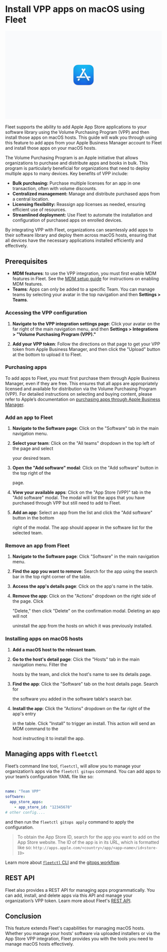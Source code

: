 # Install VPP apps on macOS using Fleet

![Install VPP apps on macOS using Fleet](../website/assets/images/articles/install-vpp-apps-on-macos-using-fleet-1600x900@2x.png)


Fleet supports the ability to add Apple App Store applications to your software library using the Volume Purchasing Program (VPP) and then install those apps on macOS hosts. This guide will walk you through using this feature to add apps from your Apple Business Manager account to Fleet and install those apps on your macOS hosts.

The Volume Purchasing Program is an Apple initiative that allows organizations to purchase and distribute apps and books in bulk. This program is particularly beneficial for organizations that need to deploy multiple apps to many devices. Key benefits of VPP include:
* **Bulk purchasing:** Purchase multiple licenses for an app in one transaction, often with volume discounts.
* **Centralized management:** Manage and distribute purchased apps from a central location.
* **Licensing flexibility:** Reassign app licenses as needed, ensuring efficient use of resources.
* **Streamlined deployment:** Use Fleet to automate the installation and configuration of purchased apps on enrolled devices.

By integrating VPP with Fleet, organizations can seamlessly add apps to their software library and deploy them across macOS hosts, ensuring that all devices have the necessary applications installed efficiently and effectively.


## Prerequisites



* **MDM features**: to use the VPP integration, you must first enable MDM features in Fleet. See the [MDM setup guide](https://fleetdm.com/docs/using-fleet/mdm-setup) for instructions on enabling MDM features.
* **Teams**: Apps can only be added to a specific Team. You can manage teams by selecting your avatar in the top navigation and then **Settings > Teams**.



### Accessing the VPP configuration

1. **Navigate to the VPP integration settings page**: Click your avatar on the far right of the main navigation menu, and then **Settings > Integrations > "Volume Purchasing Program (VPP)."**

2. **Add your VPP token**: Follow the directions on that page to get your VPP token from Apple Business Manager, and then click the "Upload" button at the bottom to upload it to Fleet.


### Purchasing apps

To add apps to Fleet, you must first purchase them through Apple Business Manager, even if they are free. This ensures that all apps are appropriately licensed and available for distribution via the Volume Purchasing Program (VPP). For detailed instructions on selecting and buying content, please refer to Apple’s documentation on [purchasing apps through Apple Business Manager](https://support.apple.com/guide/apple-business-manager/select-and-buy-content-axmc21817890/web).


### Add an app to Fleet

1. **Navigate to the Software page**: Click on the "Software" tab in the main navigation menu.

2. **Select your team**: Click on the "All teams" dropdown in the top left of the page and select

   your desired team.

3. **Open the "Add software" modal**: Click on the "Add software" button in the top right of the

   page.

4. **View your available apps**: Click on the "App Store (VPP)" tab in the "Add software" modal. The modal will list the apps that you have purchased through VPP but still need to add to Fleet.

5. **Add an app**: Select an app from the list and click the "Add software" button in the bottom

   right of the modal. The app should appear in the software list for the selected team.

    


### Remove an app from Fleet

1. **Navigate to the Software page**: Click "Software" in the main navigation menu.

2. **Find the app you want to remove**: Search for the app using the search bar in the top right corner of the table.

3. **Access the app's details page**: Click on the app's name in the table.

4. **Remove the app**: Click on the "Actions" dropdown on the right side of the page. Click

   "Delete," then click "Delete" on the confirmation modal. Deleting an app will not

   uninstall the app from the hosts on which it was previously installed.


### Installing apps on macOS hosts

1. **Add a macOS host to the relevant team.**

2. **Go to the host's detail page**: Click the "Hosts" tab in the main navigation menu. Filter the

   hosts by the team, and click the host's name to see its details page.

3. **Find the app**: Click the "Software" tab on the host details page. Search for

   the software you added in the software table's search bar.

4. **Install the app**: Click the "Actions" dropdown on the far right of the app's entry

   in the table. Click "Install" to trigger an install. This action will send an MDM command to the

   host instructing it to install the app.

    


## Managing apps with `fleetctl`

Fleet’s command line tool, `fleetctl`, will allow you to manage your organization’s apps via the `fleetctl gitops` command. You can add apps to your team’s configuration YAML file like so:

```yaml

name: "Team VPP"
software:
  app_store_apps:
	- app_store_id: "12345678"
# other config....

```

and then run the `fleetctl gitops apply` command to apply the configuration.

> To obtain the App Store ID, search for the app you want to add on the App Store website. The ID of the app is in its URL, which is formatted like so: `http://apps.apple.com/<country>/app/<app–name>/id<store-ID>`

Learn more about [`fleetctl` CLI](https://fleetdm.com/docs/using-fleet/fleetctl-cli) and the [gitops workflow](https://fleetdm.com/docs/using-fleet/gitops).


## REST API

Fleet also provides a REST API for managing apps programmatically. You can add, install, and delete apps via this API and manage your organization’s VPP token. Learn more about Fleet's [REST API](https://fleetdm.com/docs/rest-api/rest-api).

    


## Conclusion

This feature extends Fleet's capabilities for managing macOS hosts. Whether you manage your hosts' software via uploaded installers or via the App Store VPP integration, Fleet provides you with the tools you need to manage macOS hosts effectively.



<meta name="articleTitle" value="Install VPP apps on macOS using Fleet">
<meta name="authorFullName" value="Jahziel Villasana-Espinoza">
<meta name="authorGitHubUsername" value="jahzielv">
<meta name="category" value="guides">
<meta name="publishedOn" value="2024-07-18">
<meta name="articleImageUrl" value="../website/assets/images/articles/install-vpp-apps-on-macos-using-fleet-1600x900@2x.png">
<meta name="description" value="This guide will walk you through installing VPP apps on macOS using Fleet.">
